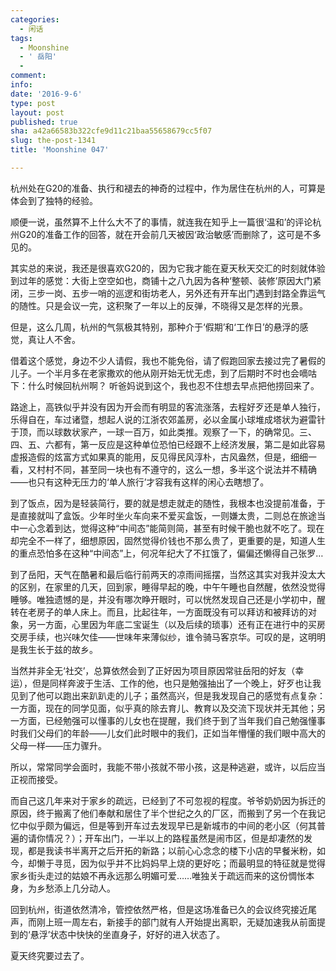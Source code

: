 ```yaml
---
categories:
  - 闲话
tags:
  - Moonshine
  - ' 岳阳'
  - 
comment: 
info: 
date: '2016-9-6'
type: post
layout: post
published: true
sha: a42a66583b322cfe9d11c21baa55658679cc5f07
slug: the-post-1341
title: 'Moonshine 047'

---
```



杭州处在G20的准备、执行和褪去的神奇的过程中，作为居住在杭州的人，可算是体会到了独特的经验。

顺便一说，虽然算不上什么大不了的事情，就连我在知乎上一篇很‘温和’的评论杭州G20的准备工作的回答，就在开会前几天被因‘政治敏感’而删除了，这可是不多见的。

其实总的来说，我还是很喜欢G20的，因为它我才能在夏天秋天交汇的时刻就体验到过年的感觉：大街上空空如也，商铺十之八九因为各种‘整顿、装修’原因大门紧闭，三步一岗、五步一哨的巡逻和街坊老人，另外还有开车出门遇到封路全靠运气的随性。只是会议一完，这积聚了一年以上的反弹，不晓得又是怎样的光景。

但是，这么几周，杭州的气氛极其特别，那种介于‘假期’和‘工作日’的悬浮的感觉，真让人不舍。


借着这个感觉，身边不少人请假，我也不能免俗，请了假跑回家去接过完了暑假的儿子。一个半月多在老家撒欢的他从刚开始无忧无虑，到了后期时不时也会嘀咕下：什么时候回杭州啊？ 听爸妈说到这个，我也忍不住想去早点把他捞回来了。

路途上，高铁似乎并没有因为开会而有明显的客流涨落，去程好歹还是单人独行，乐得自在，车过诸暨，想起人说的江浙农郊盖房，必以金属小球堆成塔状为避雷针于顶，而以球数状家产，一球一百万，如此类推。观察了一下，的确常见。三、四、五、六都有，第一反应是这种单位恐怕已经跟不上经济发展，第二是如此容易虚报造假的炫富方式如果真的能用，反见得民风淳朴，古风盎然，但是，细细一看，又村村不同，甚至同一块也有不遵守的，这么一想，多半这个说法并不精确——也只有这种无压力的‘单人旅行’才容我有这样的闲心去瞎想了。

到了饭点，因为是轻装简行，要的就是想走就走的随性，我根本也没提前准备，于是直接就叫了盒饭。少年时坐火车向来不爱买盒饭，一则嫌太贵，二则总在旅途当中一心念着到达，觉得这种“中间态”能简则简，甚至有时候干脆也就不吃了。现在却完全不一样了，细想原因，固然觉得价钱也不那么贵了，更重要的是，知道人生的重点恐怕多在这种“中间态”上，何况年纪大了不扛饿了，偏偏还懒得自己张罗…


到了岳阳，天气在酷暑和最后临行前两天的凉雨间摇摆，当然这其实对我并没太大的区别，在家里的几天，回到家，睡得早起的晚，中午午睡也自然醒，依然没觉得睡够。唯独遗憾的是，并没有哪次睁开眼时，可以恍然发现自己还是小学初中，醒转在老房子的单人床上。而且，比起往年，一方面既没有可以拜访和被拜访的对象，另一方面，心里因为年底二宝诞生（以及后续的琐事）还有正在进行中的买房交房手续，也兴味欠佳——世味年来薄似纱，谁令骑马客京华。可叹的是，这明明是我生长于兹的故乡。

当然并非全无‘社交’，总算依然会到了正好因为项目原因常驻岳阳的好友（幸运），但是同样奔波于生活、工作的他，也只是勉强抽出了一个晚上，好歹也让我见到了他可以跑出来趴趴走的儿子；虽然高兴，但是我发现自己的感觉有点复杂：一方面，现在的同学见面，似乎真的除去育儿、教育以及交流下现状并无其他；另一方面，已经勉强可以懂事的儿女也在提醒，我们终于到了当年我们自己勉强懂事时我们父母们的年龄——儿女们此时眼中的我们，正如当年懵懂的我们眼中高大的父母一样——压力骤升。

所以，常常同学会面时，我能不带小孩就不带小孩，这是种逃避，或许，以后应当正视而接受。

而自己这几年来对于家乡的疏远，已经到了不可忽视的程度。爷爷奶奶因为拆迁的原因，终于搬离了他们奉献和居住了半个世纪之久的厂区，而搬到了另一个在我记忆中似乎颇为偏远，但是等到开车过去发现早已是新城市的中间的老小区（何其普遍的请你情况？）；开车出门，一半以上的路程虽然是闹市区，但是却凄然的发现，都是我读书半离开之后开拓的新路；以前心心念念的楼下小店的早餐米粉，如今，却懒于寻觅，因为似乎并不比妈妈早上烧的更好吃；而最明显的特征就是觉得家乡街头走过的姑娘不再永远那么明媚可爱……唯独关于疏远而来的这份惆怅本身，为乡愁添上几分动人。

回到杭州，街道依然清冷，管控依然严格，但是这场准备已久的会议终究接近尾声，而刚上班一周左右，新接手的部门就有人开始提出离职，无疑加速我从前面提到的‘悬浮’状态中快快的坐直身子，好好的进入状态了。

夏天终究要过去了。




